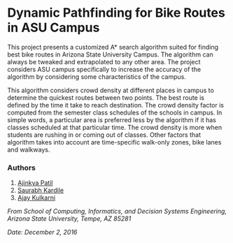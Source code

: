 # Dynamic Pathfinding for Bike Routes in ASU Campus

This project presents a customized A\* search algorithm suited for finding best bike routes in Arizona State University Campus. The algorithm can always be tweaked and extrapolated to any other area. The project considers ASU campus specifically to increase the accuracy of the algorithm by considering some characteristics of the campus. 

This algorithm considers crowd density at different places in campus to determine the quickest routes between two points. The best route is defined by the time it take to reach destination. The crowd density factor is computed from the semester class schedules of the schools in campus. In simple words, a particular area is preferred less by the algorithm if it has classes scheduled at that particular time. The crowd density is more when students are rushing in or coming out of classes. Other factors that algorithm takes into account are time-specific walk-only zones, bike lanes and walkways.

### Authors
1. [Ajinkya Patil](http://github.com/ajinxpatil)
2. [Saurabh Kardile](http://github.com/skardile)
3. [Ajay Kulkarni](http://github.com/nakapika)

*From School of Computing, Informatics, and Decision Systems Engineering, Arizona State University, Tempe, AZ 85281*

*Date: December 2, 2016*
